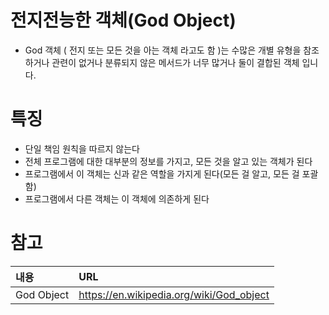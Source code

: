# 전지전능한 객체(God Object)

- God 객체 ( 전지 또는 모든 것을 아는 객체 라고도 함 )는 수많은 개별 유형을 참조하거나 관련이 없거나 분류되지 않은 메서드가 너무 많거나 둘이 결합된 객체 입니다.

# 특징
- 단일 책임 원칙을 따르지 않는다
- 전체 프로그램에 대한 대부분의 정보를 가지고, 모든 것을 알고 있는 객체가 된다
- 프로그램에서 이 객체는 신과 같은 역할을 가지게 된다(모든 걸 알고, 모든 걸 포괄함)
- 프로그램에서 다른 객체는 이 객체에 의존하게 된다

# 참고

|내용|URL|
|:---|:---|
|God Object|https://en.wikipedia.org/wiki/God_object|